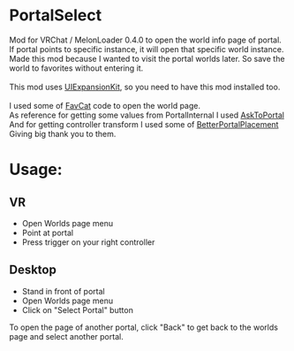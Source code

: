# PortalSelect

Mod for VRChat / MelonLoader 0.4.0 to open the world info page of portal.\
If portal points to specific instance, it will open that specific world instance.\
Made this mod because I wanted to visit the portal worlds later. So save the world to favorites without entering it.\
\
This mod uses [UIExpansionKit](https://github.com/knah/VRCMods), so you need to have this mod installed too.\
\
I used some of [FavCat](https://github.com/knah/VRCMods/blob/master/FavCat/ScanningReflectionCache.cs#L21) code to open the world page.\
As reference for getting some values from PortalInternal I used [AskToPortal](https://github.com/loukylor/VRC-Mods/blob/main/AskToPortal/AskToPortalMod.cs#L95)\
And for getting controller transform I used some of [BetterPortalPlacement](https://github.com/d-mageek/VRC-Mods/blob/main/BetterPortalPlacement/Utils/Utilities.cs#L67)\
Giving big thank you to them.

# Usage:
## VR
- Open Worlds page menu
- Point at portal
- Press trigger on your right controller
## Desktop
- Stand in front of portal
- Open Worlds page menu
- Click on "Select Portal" button

To open the page of another portal, click "Back" to get back to the worlds page and select another portal.

